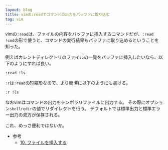 ```yaml
---
layout: blog
title: vimの:readでコマンドの出力をバッファに取り込む
tag: vim
---
```




vimの`:read`は、ファイルの内容をバッファに挿入するコマンドだが、`:read !cmd`の形で使うと、コマンドの実行結果もバッファに取り込めるということを知った。

例えばカレントディレクトリのファイルの一覧をバッファに挿入したいなら、以下のようにすれば良い。

~~~~
:read !ls
~~~~

`:r`は`:read`の短縮形なので、より簡潔に以下のようにも書ける。

~~~~
:r !ls
~~~~

なおvimはコマンドの出力をテンポラリファイルに出力する。
その際にオプション`shellredir`の値でリダイレクトを行う。
デフォルトでは標準出力と標準エラー出力の双方が保存される。

これ、めっさ便利ではないか。

- 参考
  - [10. ファイルを挿入する ](http://vim-jp.org/vimdoc-ja/insert.html#inserting-file)
